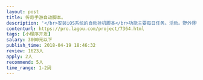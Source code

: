 ```yaml
---                
layout: post       
title: 传奇手游自动脚本。           
description: '</br>安装iOS系统的自动挂机脚本</br>功能主要每日任务。活动。野外怪物精英自动。自动复活自动拾取自动回程。包裹里要的东西留着。其他可以自动丢弃</br>'     
contenturl: https://pro.lagou.com/project/7364.html      
tags: [小程序开发]            
salary: 3000元以下          
publish_time: 2018-04-19 18:46:32         
review: 1623人                   
apply: 2人                   
recommend: 5人                   
time_range: 1-2周              
---                 
```

